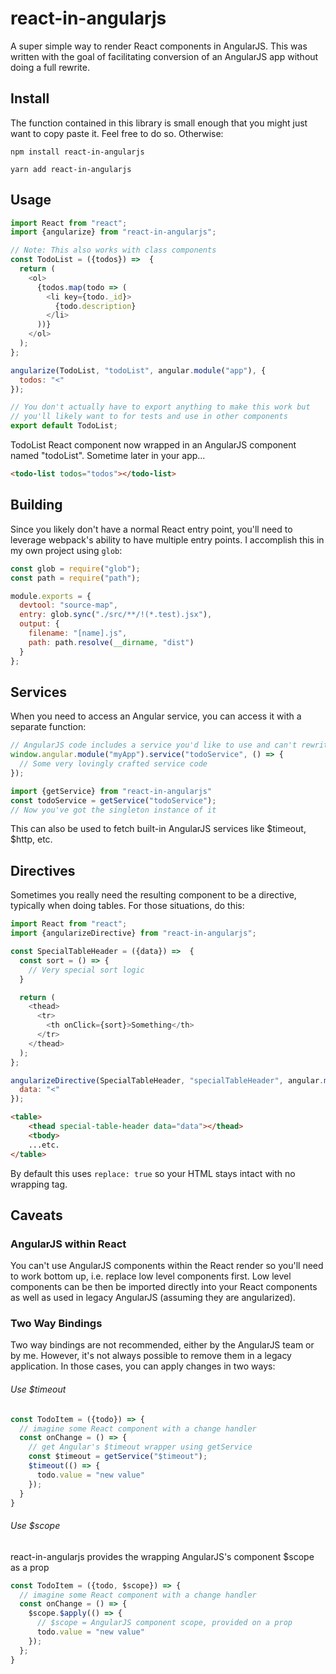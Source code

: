 # react-in-angularjs

A super simple way to render React components in AngularJS. This was written with the goal of
facilitating conversion of an AngularJS app without doing a full rewrite. 

## Install
The function contained in this library is small enough that you might just want to copy paste it. 
Feel free to do so. Otherwise:

`npm install react-in-angularjs`

`yarn add react-in-angularjs`

## Usage

```js
import React from "react";
import {angularize} from "react-in-angularjs";

// Note: This also works with class components
const TodoList = ({todos}) =>  {
  return (
    <ol>
      {todos.map(todo => (
        <li key={todo._id}>
          {todo.description}
        </li>
      ))}
    </ol>
  );
};

angularize(TodoList, "todoList", angular.module("app"), {
  todos: "<"	
});

// You don't actually have to export anything to make this work but
// you'll likely want to for tests and use in other components
export default TodoList;
```

TodoList React component now wrapped in an AngularJS component named "todoList". Sometime later in your app...

```html
<todo-list todos="todos"></todo-list>
```

## Building

Since you likely don't have a normal React entry point, you'll need to leverage webpack's 
ability to have multiple entry points. I accomplish this in my own project using `glob`:

```js
const glob = require("glob");
const path = require("path");

module.exports = {
  devtool: "source-map",
  entry: glob.sync("./src/**/!(*.test).jsx"),
  output: {
    filename: "[name].js",
    path: path.resolve(__dirname, "dist") 
  }
};
```

## Services 

When you need to access an Angular service, you can access it with a separate function:

```js
// AngularJS code includes a service you'd like to use and can't rewrite yet:
window.angular.module("myApp").service("todoService", () => {
  // Some very lovingly crafted service code
});

import {getService} from "react-in-angularjs"
const todoService = getService("todoService");
// Now you've got the singleton instance of it
```

This can also be used to fetch built-in AngularJS services like $timeout, $http, etc.

## Directives

Sometimes you really need the resulting component to be a directive, typically
when doing tables. For those situations, do this:

```js
import React from "react";
import {angularizeDirective} from "react-in-angularjs";

const SpecialTableHeader = ({data}) =>  {
  const sort = () => {
    // Very special sort logic
  } 

  return (  
    <thead>
      <tr>
        <th onClick={sort}>Something</th>
      </tr>
    </thead>
  );
};

angularizeDirective(SpecialTableHeader, "specialTableHeader", angular.module("app"), {
  data: "<"	
});
```

```html
<table>
    <thead special-table-header data="data"></thead>
    <tbody>
    ...etc.
</table>
```

By default this uses `replace: true` so your HTML stays intact with no wrapping
tag.

## Caveats

### AngularJS within React

You can't use AngularJS components within the React render so you'll need to work bottom up, i.e. 
replace low level components first. Low level components can be then be imported directly into
your React components as well as used in legacy AngularJS (assuming they are angularized).

### Two Way Bindings

Two way bindings are not recommended, either by the AngularJS team or by me. However, it's not always possible to
remove them in a legacy application. In those cases, you can apply changes in two ways:

###### Use $timeout

```js
const TodoItem = ({todo}) => {
  // imagine some React component with a change handler
  const onChange = () => {
    // get Angular's $timeout wrapper using getService
    const $timeout = getService("$timeout"); 
    $timeout(() => {
      todo.value = "new value"
    });
  }	
}
```

###### Use $scope

react-in-angularjs provides the wrapping AngularJS's component $scope as a prop

```js
const TodoItem = ({todo, $scope}) => {
  // imagine some React component with a change handler
  const onChange = () => {
    $scope.$apply(() => {
      // $scope = AngularJS component scope, provided on a prop
      todo.value = "new value"
    });
  };
}
```